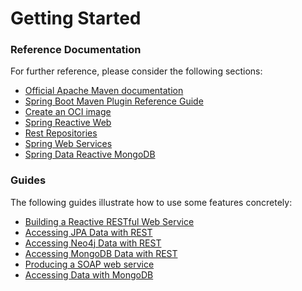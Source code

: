 # Getting Started

### Reference Documentation
For further reference, please consider the following sections:

* [Official Apache Maven documentation](https://maven.apache.org/guides/index.html)
* [Spring Boot Maven Plugin Reference Guide](https://docs.spring.io/spring-boot/docs/2.7.4/maven-plugin/reference/html/)
* [Create an OCI image](https://docs.spring.io/spring-boot/docs/2.7.4/maven-plugin/reference/html/#build-image)
* [Spring Reactive Web](https://docs.spring.io/spring-boot/docs/2.7.4/reference/htmlsingle/#web.reactive)
* [Rest Repositories](https://docs.spring.io/spring-boot/docs/2.7.4/reference/htmlsingle/#howto.data-access.exposing-spring-data-repositories-as-rest)
* [Spring Web Services](https://docs.spring.io/spring-boot/docs/2.7.4/reference/htmlsingle/#io.webservices)
* [Spring Data Reactive MongoDB](https://docs.spring.io/spring-boot/docs/2.7.4/reference/htmlsingle/#data.nosql.mongodb)

### Guides
The following guides illustrate how to use some features concretely:

* [Building a Reactive RESTful Web Service](https://spring.io/guides/gs/reactive-rest-service/)
* [Accessing JPA Data with REST](https://spring.io/guides/gs/accessing-data-rest/)
* [Accessing Neo4j Data with REST](https://spring.io/guides/gs/accessing-neo4j-data-rest/)
* [Accessing MongoDB Data with REST](https://spring.io/guides/gs/accessing-mongodb-data-rest/)
* [Producing a SOAP web service](https://spring.io/guides/gs/producing-web-service/)
* [Accessing Data with MongoDB](https://spring.io/guides/gs/accessing-data-mongodb/)

